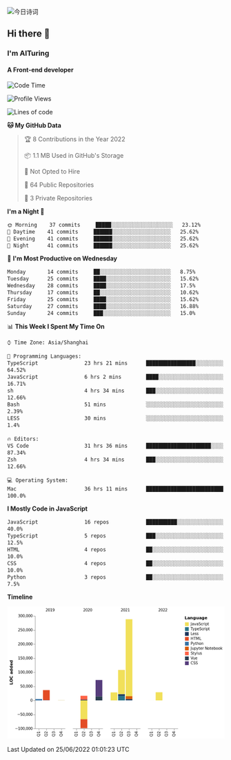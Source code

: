 <img alt="今日诗词" src="https://v2.jinrishici.com/one.svg?font-size=30&spacing=2&color=skyblue" style="max-width:100%; display: block; margin: 0 auto;">

## Hi there 👋
### I'm AITuring
#### A Front-end developer

<!-- <img src="./dhx.gif" width="400px"/> -->

<!--START_SECTION:waka-->
![Code Time](http://img.shields.io/badge/Code%20Time-0%20secs-blue)

![Profile Views](http://img.shields.io/badge/Profile%20Views-0-blue)

![Lines of code](https://img.shields.io/badge/From%20Hello%20World%20I%27ve%20Written-485%20Thousand%20lines%20of%20code-blue)

**🐱 My GitHub Data** 

> 🏆 8 Contributions in the Year 2022
 > 
> 📦 1.1 MB Used in GitHub's Storage 
 > 
> 🚫 Not Opted to Hire
 > 
> 📜 64 Public Repositories 
 > 
> 🔑 3 Private Repositories  
 > 
**I'm a Night 🦉** 

```text
🌞 Morning    37 commits     █████░░░░░░░░░░░░░░░░░░░░   23.12% 
🌆 Daytime    41 commits     ██████░░░░░░░░░░░░░░░░░░░   25.62% 
🌃 Evening    41 commits     ██████░░░░░░░░░░░░░░░░░░░   25.62% 
🌙 Night      41 commits     ██████░░░░░░░░░░░░░░░░░░░   25.62%

```
📅 **I'm Most Productive on Wednesday** 

```text
Monday       14 commits     ██░░░░░░░░░░░░░░░░░░░░░░░   8.75% 
Tuesday      25 commits     ████░░░░░░░░░░░░░░░░░░░░░   15.62% 
Wednesday    28 commits     ████░░░░░░░░░░░░░░░░░░░░░   17.5% 
Thursday     17 commits     ██░░░░░░░░░░░░░░░░░░░░░░░   10.62% 
Friday       25 commits     ████░░░░░░░░░░░░░░░░░░░░░   15.62% 
Saturday     27 commits     ████░░░░░░░░░░░░░░░░░░░░░   16.88% 
Sunday       24 commits     ███░░░░░░░░░░░░░░░░░░░░░░   15.0%

```


📊 **This Week I Spent My Time On** 

```text
⌚︎ Time Zone: Asia/Shanghai

💬 Programming Languages: 
TypeScript               23 hrs 21 mins      ████████████████░░░░░░░░░   64.52% 
JavaScript               6 hrs 2 mins        ████░░░░░░░░░░░░░░░░░░░░░   16.71% 
sh                       4 hrs 34 mins       ███░░░░░░░░░░░░░░░░░░░░░░   12.66% 
Bash                     51 mins             ░░░░░░░░░░░░░░░░░░░░░░░░░   2.39% 
LESS                     30 mins             ░░░░░░░░░░░░░░░░░░░░░░░░░   1.4%

🔥 Editors: 
VS Code                  31 hrs 36 mins      █████████████████████░░░░   87.34% 
Zsh                      4 hrs 34 mins       ███░░░░░░░░░░░░░░░░░░░░░░   12.66%

💻 Operating System: 
Mac                      36 hrs 11 mins      █████████████████████████   100.0%

```

**I Mostly Code in JavaScript** 

```text
JavaScript               16 repos            ██████████░░░░░░░░░░░░░░░   40.0% 
TypeScript               5 repos             ███░░░░░░░░░░░░░░░░░░░░░░   12.5% 
HTML                     4 repos             ██░░░░░░░░░░░░░░░░░░░░░░░   10.0% 
CSS                      4 repos             ██░░░░░░░░░░░░░░░░░░░░░░░   10.0% 
Python                   3 repos             ██░░░░░░░░░░░░░░░░░░░░░░░   7.5%

```


**Timeline**

![Chart not found](https://raw.githubusercontent.com/AITuring/AITuring/main/charts/bar_graph.png) 


 Last Updated on 25/06/2022 01:01:23 UTC
<!--END_SECTION:waka-->


